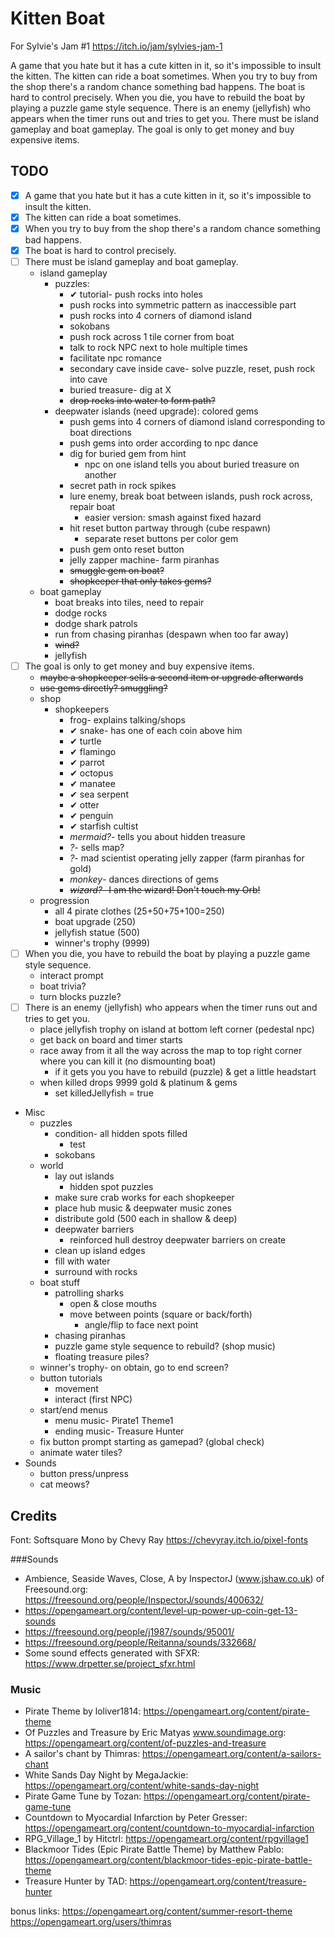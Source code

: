 # Kitten Boat

For Sylvie's Jam #1 https://itch.io/jam/sylvies-jam-1

A game that you hate but it has a cute kitten in it, so it's impossible to insult the kitten. The kitten can ride a boat sometimes. When you try to buy from the shop there's a random chance something bad happens. The boat is hard to control precisely. When you die, you have to rebuild the boat by playing a puzzle game style sequence. There is an enemy (jellyfish) who appears when the timer runs out and tries to get you. There must be island gameplay and boat gameplay. The goal is only to get money and buy expensive items.

## TODO

- [x] A game that you hate but it has a cute kitten in it, so it's impossible to insult the kitten.
- [x] The kitten can ride a boat sometimes.
- [x] When you try to buy from the shop there's a random chance something bad happens.
- [x] The boat is hard to control precisely.
- [ ] There must be island gameplay and boat gameplay.
	- island gameplay
		- puzzles:
			- ✔ tutorial- push rocks into holes
			- push rocks into symmetric pattern as inaccessible part
			- push rocks into 4 corners of diamond island
			- sokobans
			- push rock across 1 tile corner from boat
			- talk to rock NPC next to hole multiple times
			- facilitate npc romance
			- secondary cave inside cave- solve puzzle, reset, push rock into cave
			- buried treasure- dig at X
			- ~~drop rocks into water to form path?~~
		- deepwater islands (need upgrade): colored gems
			- push gems into 4 corners of diamond island corresponding to boat directions
			- push gems into order according to npc dance
			- dig for buried gem from hint
				- npc on one island tells you about buried treasure on another
			- secret path in rock spikes
			- lure enemy, break boat between islands, push rock across, repair boat
				- easier version: smash against fixed hazard
			- hit reset button partway through (cube respawn)
				- separate reset buttons per color gem
			- push gem onto reset button
			- jelly zapper machine- farm piranhas
			- ~~smuggle gem on boat?~~
			- ~~shopkeeper that only takes gems?~~
	- boat gameplay
		- boat breaks into tiles, need to repair
		- dodge rocks
		- dodge shark patrols
		- run from chasing piranhas (despawn when too far away)
		- ~~wind?~~
		- jellyfish
- [ ] The goal is only to get money and buy expensive items.
	- ~~maybe a shopkeeper sells a second item or upgrade afterwards~~
	- ~~use gems directly? smuggling?~~
	- shop
		- shopkeepers
			- frog- explains talking/shops
			- ✔ snake- has one of each coin above him
			- ✔ turtle
			- ✔ flamingo
			- ✔ parrot
			- ✔ octopus
			- ✔ manatee
			- ✔ sea serpent
			- ✔ otter
			- ✔ penguin
			- ✔ starfish cultist
			- *mermaid?*- tells you about hidden treasure
			- *?*- sells map?
			- *?*- mad scientist operating jelly zapper (farm piranhas for gold)
			- *monkey*- dances directions of gems
			- ~~*wizard?*- I am the wizard! Don't touch my Orb!~~
	- progression
		- all 4 pirate clothes (25+50+75+100=250)
		- boat upgrade (250)
		- jellyfish statue (500)
		- winner's trophy (9999)
- [ ] When you die, you have to rebuild the boat by playing a puzzle game style sequence.
	- interact prompt
	- boat trivia?
	- turn blocks puzzle?
- [ ] There is an enemy (jellyfish) who appears when the timer runs out and tries to get you.
	- place jellyfish trophy on island at bottom left corner (pedestal npc)
	- get back on board and timer starts
	- race away from it all the way across the map to top right corner where you can kill it (no dismounting boat)
		- if it gets you you have to rebuild (puzzle) & get a little headstart
	- when killed drops 9999 gold & platinum & gems
		- set killedJellyfish = true

- Misc
	- puzzles
		- condition- all hidden spots filled
			- test
		- sokobans
	- world
		- lay out islands
			- hidden spot puzzles
		- make sure crab works for each shopkeeper
		- place hub music & deepwater music zones
		- distribute gold (500 each in shallow & deep)
		- deepwater barriers
			- reinforced hull destroy deepwater barriers on create
		- clean up island edges
		- fill with water
		- surround with rocks
	- boat stuff
		- patrolling sharks
			- open & close mouths
			- move between points (square or back/forth)
				- angle/flip to face next point
		- chasing piranhas
		- puzzle game style sequence to rebuild? (shop music)
		- floating treasure piles?
	- winner's trophy- on obtain, go to end screen?
	- button tutorials
		- movement
		- interact (first NPC)
	- start/end menus
		- menu music- Pirate1 Theme1
		- ending music- Treasure Hunter
	- fix button prompt starting as gamepad? (global check)
	- animate water tiles?
- Sounds
	- button press/unpress
	- cat meows?

## Credits

Font: Softsquare Mono by Chevy Ray https://chevyray.itch.io/pixel-fonts

###Sounds

- Ambience, Seaside Waves, Close, A by InspectorJ (www.jshaw.co.uk) of Freesound.org: https://freesound.org/people/InspectorJ/sounds/400632/
- https://opengameart.org/content/level-up-power-up-coin-get-13-sounds
- https://freesound.org/people/j1987/sounds/95001/
- https://freesound.org/people/Reitanna/sounds/332668/
- Some sound effects generated with SFXR: https://www.drpetter.se/project_sfxr.html

### Music

- Pirate Theme by loliver1814: https://opengameart.org/content/pirate-theme
- Of Puzzles and Treasure by Eric Matyas www.soundimage.org: https://opengameart.org/content/of-puzzles-and-treasure
- A sailor's chant by Thimras: https://opengameart.org/content/a-sailors-chant
- White Sands Day Night by MegaJackie: https://opengameart.org/content/white-sands-day-night
- Pirate Game Tune by Tozan: https://opengameart.org/content/pirate-game-tune
- Countdown to Myocardial Infarction by Peter Gresser: https://opengameart.org/content/countdown-to-myocardial-infarction
- RPG_Village_1 by Hitctrl: https://opengameart.org/content/rpgvillage1
- Blackmoor Tides (Epic Pirate Battle Theme) by Matthew Pablo: https://opengameart.org/content/blackmoor-tides-epic-pirate-battle-theme
- Treasure Hunter by TAD: https://opengameart.org/content/treasure-hunter


bonus links:
https://opengameart.org/content/summer-resort-theme
https://opengameart.org/users/thimras
